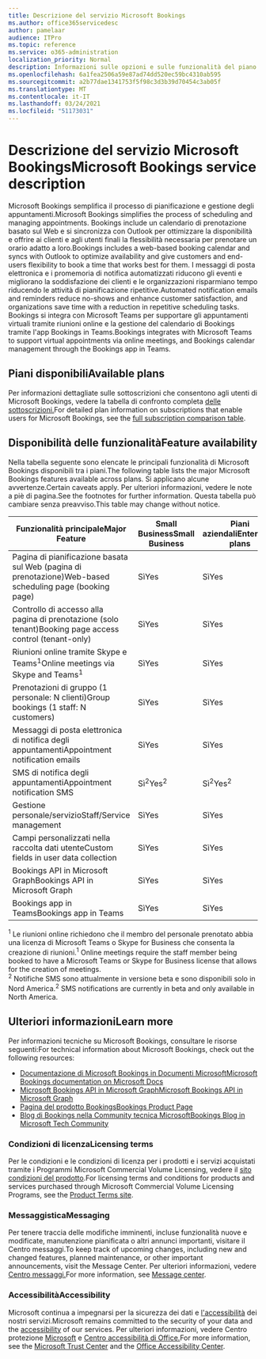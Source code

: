 ```yaml
---
title: Descrizione del servizio Microsoft Bookings
ms.author: office365servicedesc
author: pamelaar
audience: ITPro
ms.topic: reference
ms.service: o365-administration
localization_priority: Normal
description: Informazioni sulle opzioni e sulle funzionalità del piano disponibili in Microsoft Bookings.
ms.openlocfilehash: 6a1fea2506a59e87ad74dd520ec59bc4310ab595
ms.sourcegitcommit: a2b77dae1341753f5f98c3d3b39d70454c3ab05f
ms.translationtype: MT
ms.contentlocale: it-IT
ms.lasthandoff: 03/24/2021
ms.locfileid: "51173031"
---
```

# <a name="microsoft-bookings-service-description"></a><span data-ttu-id="f0e29-103">Descrizione del servizio Microsoft Bookings</span><span class="sxs-lookup"><span data-stu-id="f0e29-103">Microsoft Bookings service description</span></span>

<span data-ttu-id="f0e29-104">Microsoft Bookings semplifica il processo di pianificazione e gestione degli appuntamenti.</span><span class="sxs-lookup"><span data-stu-id="f0e29-104">Microsoft Bookings simplifies the process of scheduling and managing appointments.</span></span> <span data-ttu-id="f0e29-105">Bookings include un calendario di prenotazione basato sul Web e si sincronizza con Outlook per ottimizzare la disponibilità e offrire ai clienti e agli utenti finali la flessibilità necessaria per prenotare un orario adatto a loro.</span><span class="sxs-lookup"><span data-stu-id="f0e29-105">Bookings includes a web-based booking calendar and syncs with Outlook to optimize availability and give customers and end-users flexibility to book a time that works best for them.</span></span> <span data-ttu-id="f0e29-106">I messaggi di posta elettronica e i promemoria di notifica automatizzati riducono gli eventi e migliorano la soddisfazione dei clienti e le organizzazioni risparmiano tempo riducendo le attività di pianificazione ripetitive.</span><span class="sxs-lookup"><span data-stu-id="f0e29-106">Automated notification emails and reminders reduce no-shows and enhance customer satisfaction, and organizations save time with a reduction in repetitive scheduling tasks.</span></span> <span data-ttu-id="f0e29-107">Bookings si integra con Microsoft Teams per supportare gli appuntamenti virtuali tramite riunioni online e la gestione del calendario di Bookings tramite l'app Bookings in Teams.</span><span class="sxs-lookup"><span data-stu-id="f0e29-107">Bookings integrates with Microsoft Teams to support virtual appointments via online meetings, and Bookings calendar management through the Bookings app in Teams.</span></span>

## <a name="available-plans"></a><span data-ttu-id="f0e29-108">Piani disponibili</span><span class="sxs-lookup"><span data-stu-id="f0e29-108">Available plans</span></span>

<span data-ttu-id="f0e29-109">Per informazioni dettagliate sulle sottoscrizioni che consentono agli utenti di Microsoft Bookings, vedere la tabella di confronto completa [delle sottoscrizioni.](https://go.microsoft.com/fwlink/?linkid=2139145)</span><span class="sxs-lookup"><span data-stu-id="f0e29-109">For detailed plan information on subscriptions that enable users for Microsoft Bookings, see the  [full subscription comparison table](https://go.microsoft.com/fwlink/?linkid=2139145).</span></span>

## <a name="feature-availability"></a><span data-ttu-id="f0e29-110">Disponibilità delle funzionalità</span><span class="sxs-lookup"><span data-stu-id="f0e29-110">Feature availability</span></span>

<span data-ttu-id="f0e29-111">Nella tabella seguente sono elencate le principali funzionalità di Microsoft Bookings disponibili tra i piani.</span><span class="sxs-lookup"><span data-stu-id="f0e29-111">The following table lists the major Microsoft Bookings features available across plans.</span></span> <span data-ttu-id="f0e29-112">Si applicano alcune avvertenze.</span><span class="sxs-lookup"><span data-stu-id="f0e29-112">Certain caveats apply.</span></span> <span data-ttu-id="f0e29-113">Per ulteriori informazioni, vedere le note a piè di pagina.</span><span class="sxs-lookup"><span data-stu-id="f0e29-113">See the footnotes for further information.</span></span> <span data-ttu-id="f0e29-114">Questa tabella può cambiare senza preavviso.</span><span class="sxs-lookup"><span data-stu-id="f0e29-114">This table may change without notice.</span></span>

| <span data-ttu-id="f0e29-115">Funzionalità principale</span><span class="sxs-lookup"><span data-stu-id="f0e29-115">Major Feature</span></span> | <span data-ttu-id="f0e29-116">Small Business</span><span class="sxs-lookup"><span data-stu-id="f0e29-116">Small Business</span></span> | <span data-ttu-id="f0e29-117">Piani aziendali</span><span class="sxs-lookup"><span data-stu-id="f0e29-117">Enterprise plans</span></span> | <span data-ttu-id="f0e29-118">GCC</span><span class="sxs-lookup"><span data-stu-id="f0e29-118">GCC</span></span> | <span data-ttu-id="f0e29-119">GCC-High</span><span class="sxs-lookup"><span data-stu-id="f0e29-119">GCC-High</span></span> | <span data-ttu-id="f0e29-120">DOD</span><span class="sxs-lookup"><span data-stu-id="f0e29-120">DOD</span></span> | <span data-ttu-id="f0e29-121">Istruzione</span><span class="sxs-lookup"><span data-stu-id="f0e29-121">Education</span></span> |
| --- | --- | --- | --- | --- | --- | --- |
| <span data-ttu-id="f0e29-122">Pagina di pianificazione basata sul Web (pagina di prenotazione)</span><span class="sxs-lookup"><span data-stu-id="f0e29-122">Web-based scheduling page (booking page)</span></span> | <span data-ttu-id="f0e29-123">Sì</span><span class="sxs-lookup"><span data-stu-id="f0e29-123">Yes</span></span> | <span data-ttu-id="f0e29-124">Sì</span><span class="sxs-lookup"><span data-stu-id="f0e29-124">Yes</span></span> | <span data-ttu-id="f0e29-125">Sì</span><span class="sxs-lookup"><span data-stu-id="f0e29-125">Yes</span></span> | <span data-ttu-id="f0e29-126">No</span><span class="sxs-lookup"><span data-stu-id="f0e29-126">No</span></span> | <span data-ttu-id="f0e29-127">No</span><span class="sxs-lookup"><span data-stu-id="f0e29-127">No</span></span> | <span data-ttu-id="f0e29-128">Sì</span><span class="sxs-lookup"><span data-stu-id="f0e29-128">Yes</span></span> |
| <span data-ttu-id="f0e29-129">Controllo di accesso alla pagina di prenotazione (solo tenant)</span><span class="sxs-lookup"><span data-stu-id="f0e29-129">Booking page access control (tenant-only)</span></span> | <span data-ttu-id="f0e29-130">Sì</span><span class="sxs-lookup"><span data-stu-id="f0e29-130">Yes</span></span> | <span data-ttu-id="f0e29-131">Sì</span><span class="sxs-lookup"><span data-stu-id="f0e29-131">Yes</span></span> | <span data-ttu-id="f0e29-132">Sì</span><span class="sxs-lookup"><span data-stu-id="f0e29-132">Yes</span></span> | <span data-ttu-id="f0e29-133">No</span><span class="sxs-lookup"><span data-stu-id="f0e29-133">No</span></span> | <span data-ttu-id="f0e29-134">No</span><span class="sxs-lookup"><span data-stu-id="f0e29-134">No</span></span> | <span data-ttu-id="f0e29-135">Sì</span><span class="sxs-lookup"><span data-stu-id="f0e29-135">Yes</span></span> |
| <span data-ttu-id="f0e29-136">Riunioni online tramite Skype e Teams<sup>1</sup></span><span class="sxs-lookup"><span data-stu-id="f0e29-136">Online meetings via Skype and Teams<sup>1</sup></span></span> <br/> | <span data-ttu-id="f0e29-137">Sì</span><span class="sxs-lookup"><span data-stu-id="f0e29-137">Yes</span></span> | <span data-ttu-id="f0e29-138">Sì</span><span class="sxs-lookup"><span data-stu-id="f0e29-138">Yes</span></span> | <span data-ttu-id="f0e29-139">Sì</span><span class="sxs-lookup"><span data-stu-id="f0e29-139">Yes</span></span> | <span data-ttu-id="f0e29-140">No</span><span class="sxs-lookup"><span data-stu-id="f0e29-140">No</span></span> | <span data-ttu-id="f0e29-141">No</span><span class="sxs-lookup"><span data-stu-id="f0e29-141">No</span></span> | <span data-ttu-id="f0e29-142">Sì</span><span class="sxs-lookup"><span data-stu-id="f0e29-142">Yes</span></span> |
| <span data-ttu-id="f0e29-143">Prenotazioni di gruppo (1 personale: N clienti)</span><span class="sxs-lookup"><span data-stu-id="f0e29-143">Group bookings (1 staff: N customers)</span></span> | <span data-ttu-id="f0e29-144">Sì</span><span class="sxs-lookup"><span data-stu-id="f0e29-144">Yes</span></span> | <span data-ttu-id="f0e29-145">Sì</span><span class="sxs-lookup"><span data-stu-id="f0e29-145">Yes</span></span> | <span data-ttu-id="f0e29-146">Sì</span><span class="sxs-lookup"><span data-stu-id="f0e29-146">Yes</span></span> | <span data-ttu-id="f0e29-147">No</span><span class="sxs-lookup"><span data-stu-id="f0e29-147">No</span></span> | <span data-ttu-id="f0e29-148">No</span><span class="sxs-lookup"><span data-stu-id="f0e29-148">No</span></span> | <span data-ttu-id="f0e29-149">Sì</span><span class="sxs-lookup"><span data-stu-id="f0e29-149">Yes</span></span> |
| <span data-ttu-id="f0e29-150">Messaggi di posta elettronica di notifica degli appuntamenti</span><span class="sxs-lookup"><span data-stu-id="f0e29-150">Appointment notification emails</span></span> | <span data-ttu-id="f0e29-151">Sì</span><span class="sxs-lookup"><span data-stu-id="f0e29-151">Yes</span></span> | <span data-ttu-id="f0e29-152">Sì</span><span class="sxs-lookup"><span data-stu-id="f0e29-152">Yes</span></span> | <span data-ttu-id="f0e29-153">Sì</span><span class="sxs-lookup"><span data-stu-id="f0e29-153">Yes</span></span> | <span data-ttu-id="f0e29-154">No</span><span class="sxs-lookup"><span data-stu-id="f0e29-154">No</span></span> | <span data-ttu-id="f0e29-155">No</span><span class="sxs-lookup"><span data-stu-id="f0e29-155">No</span></span> | <span data-ttu-id="f0e29-156">Sì</span><span class="sxs-lookup"><span data-stu-id="f0e29-156">Yes</span></span> |
| <span data-ttu-id="f0e29-157">SMS di notifica degli appuntamenti</span><span class="sxs-lookup"><span data-stu-id="f0e29-157">Appointment notification SMS</span></span> | <span data-ttu-id="f0e29-158">Sì<sup>2</sup></span><span class="sxs-lookup"><span data-stu-id="f0e29-158">Yes<sup>2</sup></span></span> <br/> | <span data-ttu-id="f0e29-159">Sì<sup>2</sup></span><span class="sxs-lookup"><span data-stu-id="f0e29-159">Yes<sup>2</sup></span></span> <br/> | <span data-ttu-id="f0e29-160">Sì<sup>2</sup></span><span class="sxs-lookup"><span data-stu-id="f0e29-160">Yes<sup>2</sup></span></span> <br/> | <span data-ttu-id="f0e29-161">No</span><span class="sxs-lookup"><span data-stu-id="f0e29-161">No</span></span> | <span data-ttu-id="f0e29-162">No</span><span class="sxs-lookup"><span data-stu-id="f0e29-162">No</span></span> | <span data-ttu-id="f0e29-163">Sì</span><span class="sxs-lookup"><span data-stu-id="f0e29-163">Yes</span></span> |
| <span data-ttu-id="f0e29-164">Gestione personale/servizio</span><span class="sxs-lookup"><span data-stu-id="f0e29-164">Staff/Service management</span></span> | <span data-ttu-id="f0e29-165">Sì</span><span class="sxs-lookup"><span data-stu-id="f0e29-165">Yes</span></span> | <span data-ttu-id="f0e29-166">Sì</span><span class="sxs-lookup"><span data-stu-id="f0e29-166">Yes</span></span> | <span data-ttu-id="f0e29-167">Sì</span><span class="sxs-lookup"><span data-stu-id="f0e29-167">Yes</span></span> | <span data-ttu-id="f0e29-168">No</span><span class="sxs-lookup"><span data-stu-id="f0e29-168">No</span></span> | <span data-ttu-id="f0e29-169">No</span><span class="sxs-lookup"><span data-stu-id="f0e29-169">No</span></span> | <span data-ttu-id="f0e29-170">Sì</span><span class="sxs-lookup"><span data-stu-id="f0e29-170">Yes</span></span> |
| <span data-ttu-id="f0e29-171">Campi personalizzati nella raccolta dati utente</span><span class="sxs-lookup"><span data-stu-id="f0e29-171">Custom fields in user data collection</span></span> | <span data-ttu-id="f0e29-172">Sì</span><span class="sxs-lookup"><span data-stu-id="f0e29-172">Yes</span></span> | <span data-ttu-id="f0e29-173">Sì</span><span class="sxs-lookup"><span data-stu-id="f0e29-173">Yes</span></span> | <span data-ttu-id="f0e29-174">Sì</span><span class="sxs-lookup"><span data-stu-id="f0e29-174">Yes</span></span> | <span data-ttu-id="f0e29-175">No</span><span class="sxs-lookup"><span data-stu-id="f0e29-175">No</span></span> | <span data-ttu-id="f0e29-176">No</span><span class="sxs-lookup"><span data-stu-id="f0e29-176">No</span></span> | <span data-ttu-id="f0e29-177">Sì</span><span class="sxs-lookup"><span data-stu-id="f0e29-177">Yes</span></span> |
| <span data-ttu-id="f0e29-178">Bookings API in Microsoft Graph</span><span class="sxs-lookup"><span data-stu-id="f0e29-178">Bookings API in Microsoft Graph</span></span> | <span data-ttu-id="f0e29-179">Sì</span><span class="sxs-lookup"><span data-stu-id="f0e29-179">Yes</span></span> | <span data-ttu-id="f0e29-180">Sì</span><span class="sxs-lookup"><span data-stu-id="f0e29-180">Yes</span></span> | <span data-ttu-id="f0e29-181">No</span><span class="sxs-lookup"><span data-stu-id="f0e29-181">No</span></span> | <span data-ttu-id="f0e29-182">No</span><span class="sxs-lookup"><span data-stu-id="f0e29-182">No</span></span> | <span data-ttu-id="f0e29-183">No</span><span class="sxs-lookup"><span data-stu-id="f0e29-183">No</span></span> | <span data-ttu-id="f0e29-184">Sì</span><span class="sxs-lookup"><span data-stu-id="f0e29-184">Yes</span></span> |
| <span data-ttu-id="f0e29-185">Bookings app in Teams</span><span class="sxs-lookup"><span data-stu-id="f0e29-185">Bookings app in Teams</span></span> | <span data-ttu-id="f0e29-186">Sì</span><span class="sxs-lookup"><span data-stu-id="f0e29-186">Yes</span></span> | <span data-ttu-id="f0e29-187">Sì</span><span class="sxs-lookup"><span data-stu-id="f0e29-187">Yes</span></span> | <span data-ttu-id="f0e29-188">No</span><span class="sxs-lookup"><span data-stu-id="f0e29-188">No</span></span> | <span data-ttu-id="f0e29-189">No</span><span class="sxs-lookup"><span data-stu-id="f0e29-189">No</span></span> | <span data-ttu-id="f0e29-190">No</span><span class="sxs-lookup"><span data-stu-id="f0e29-190">No</span></span> | <span data-ttu-id="f0e29-191">Sì</span><span class="sxs-lookup"><span data-stu-id="f0e29-191">Yes</span></span> |

<span data-ttu-id="f0e29-192"><sup>1</sup> Le riunioni online richiedono che il membro del personale prenotato abbia una licenza di Microsoft Teams o Skype for Business che consenta la creazione di riunioni.</span><span class="sxs-lookup"><span data-stu-id="f0e29-192"><sup>1</sup> Online meetings require the staff member being booked to have a Microsoft Teams or Skype for Business license that allows for the creation of meetings.</span></span>
<br/><span data-ttu-id="f0e29-193"><sup>2</sup> Notifiche SMS sono attualmente in versione beta e sono disponibili solo in Nord America.</span><span class="sxs-lookup"><span data-stu-id="f0e29-193"><sup>2</sup> SMS notifications are currently in beta and only available in North America.</span></span>

## <a name="learn-more"></a><span data-ttu-id="f0e29-194">Ulteriori informazioni</span><span class="sxs-lookup"><span data-stu-id="f0e29-194">Learn more</span></span>

<span data-ttu-id="f0e29-195">Per informazioni tecniche su Microsoft Bookings, consultare le risorse seguenti:</span><span class="sxs-lookup"><span data-stu-id="f0e29-195">For technical information about Microsoft Bookings, check out the following resources:</span></span>

- [<span data-ttu-id="f0e29-196">Documentazione di Microsoft Bookings in Documenti Microsoft</span><span class="sxs-lookup"><span data-stu-id="f0e29-196">Microsoft Bookings documentation on Microsoft Docs</span></span>](/microsoft-365/bookings/bookings-overview?view=o365-worldwide)
- [<span data-ttu-id="f0e29-197">Microsoft Bookings API in Microsoft Graph</span><span class="sxs-lookup"><span data-stu-id="f0e29-197">Microsoft Bookings API in Microsoft Graph</span></span>](/graph/api/resources/booking-api-overview?view=graph-rest-beta)
- [<span data-ttu-id="f0e29-198">Pagina del prodotto Bookings</span><span class="sxs-lookup"><span data-stu-id="f0e29-198">Bookings Product Page</span></span>](https://www.microsoft.com/microsoft-365/business/scheduling-and-booking-app)
- [<span data-ttu-id="f0e29-199">Blog di Bookings nella Community tecnica Microsoft</span><span class="sxs-lookup"><span data-stu-id="f0e29-199">Bookings Blog in Microsoft Tech Community</span></span>](https://techcommunity.microsoft.com/t5/microsoft-bookings-blog/bg-p/Office365BusinessAppsBlog)

### <a name="licensing-terms"></a><span data-ttu-id="f0e29-200">Condizioni di licenza</span><span class="sxs-lookup"><span data-stu-id="f0e29-200">Licensing terms</span></span>

<span data-ttu-id="f0e29-201">Per le condizioni e le condizioni di licenza per i prodotti e i servizi acquistati tramite i Programmi Microsoft Commercial Volume Licensing, vedere il [sito condizioni del prodotto](https://www.microsoft.com/microsoft-365).</span><span class="sxs-lookup"><span data-stu-id="f0e29-201">For licensing terms and conditions for products and services purchased through Microsoft Commercial Volume Licensing Programs, see the [Product Terms site](https://www.microsoft.com/microsoft-365).</span></span>

### <a name="messaging"></a><span data-ttu-id="f0e29-202">Messaggistica</span><span class="sxs-lookup"><span data-stu-id="f0e29-202">Messaging</span></span>

<span data-ttu-id="f0e29-203">Per tenere traccia delle modifiche imminenti, incluse funzionalità nuove e modificate, manutenzione pianificata o altri annunci importanti, visitare il Centro messaggi.</span><span class="sxs-lookup"><span data-stu-id="f0e29-203">To keep track of upcoming changes, including new and changed features, planned maintenance, or other important announcements, visit the Message Center.</span></span> <span data-ttu-id="f0e29-204">Per ulteriori informazioni, vedere [Centro messaggi.](/microsoft-365/admin/manage/message-center)</span><span class="sxs-lookup"><span data-stu-id="f0e29-204">For more information, see [Message center](/microsoft-365/admin/manage/message-center).</span></span>

### <a name="accessibility"></a><span data-ttu-id="f0e29-205">Accessibilità</span><span class="sxs-lookup"><span data-stu-id="f0e29-205">Accessibility</span></span>

<span data-ttu-id="f0e29-206">Microsoft continua a impegnarsi per la sicurezza dei dati e [l'accessibilità](https://www.microsoft.com/trust-center/compliance/accessibility) dei nostri servizi.</span><span class="sxs-lookup"><span data-stu-id="f0e29-206">Microsoft remains committed to the security of your data and the [accessibility](https://www.microsoft.com/trust-center/compliance/accessibility) of our services.</span></span> <span data-ttu-id="f0e29-207">Per ulteriori informazioni, vedere Centro protezione [Microsoft](https://www.microsoft.com/trust-center) e [Centro accessibilità di Office.](https://support.office.com/article/ecab0fcf-d143-4fe8-a2ff-6cd596bddc6d)</span><span class="sxs-lookup"><span data-stu-id="f0e29-207">For more information, see the [Microsoft Trust Center](https://www.microsoft.com/trust-center) and the [Office Accessibility Center](https://support.office.com/article/ecab0fcf-d143-4fe8-a2ff-6cd596bddc6d).</span></span>